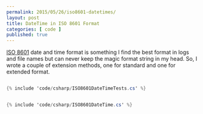 ```yaml
---
permalink: 2015/05/26/iso8601-datetimes/
layout: post
title: DateTime in ISO 8601 Format
categories: [ code ]
published: true
---
```


<a href="https://en.wikipedia.org/wiki/ISO_8601">ISO 8601</a> date and time format is something I find the best 
format in logs and file names but can never keep the magic format string in my head. So, I wrote a couple of 
extension methods, one for standard and one for extended format.


```csharp

{% include 'code/csharp/ISO8601DateTimeTests.cs' %}

```


```csharp

{% include 'code/csharp/ISO8601DateTime.cs' %}

```


